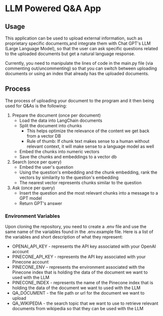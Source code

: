 # LLM Powered Q&A App

## Usage

This application can be used to upload external information, such as proprietary specific documents,and integrate them with Chat GPT's LLM (Large Language Model), so that the user can ask specific questions related to the uploaded documents but get a natural language response.

Currently, you need to manipulate the lines of code in the main.py file (via commenting out/uncommenting) so that you can switch between uploading documents or using an index that already has the uploaded documents.

## Process

The process of uploading your document to the program and it then being used for Q&As is the following:

1. Prepare the document (once per document)
    - Load the data into LangChain documents
    - Split the document into chunks
        - This helps optimize the relevance of the content we get back from a vector DB
        - Rule of thumb: If chunk text makes sense to a human without relevant context, it will make sense to a language model as well
    - Embed the chunks into numeric vectors
    - Save the chunks and embeddings to a vector db
2. Search (once per query)
    - Embed the user's question
    - Using the question's embedding and the chunk embedding, rank the vectors by similarity to the question's embedding
    - The nearest vector represents chunks similar to the question
3. Ask (once per query)
    - Insert the question and the most relevant chunks into a message to a GPT model
    - Return GPT's answer

### Environment Variables

Upon cloning the repository, you need to create a .env file and use the same name of the variables found in the .env.example file.
Here is a list of the variables and short description of what they represent:
- OPENAI_API_KEY - represents the API key associated with your OpenAI account
- PINECONE_API_KEY - represents the API key associated with your Pinecone account
- PINECONE_ENV - represents the environment associated with the Pinecone index that is holding the data of the document we want to used with the LLM 
- PINECONE_INDEX - represents the name of the Pinecone index that is holding the data of the document we want to used with the LLM 
- QA_DOCUMENT - the file path or url for the document we want to upload 
- QA_WIKIPEDIA - the search topic that we want to use to retrieve relevant documents from wikipedia so that they can be used with the LLM
